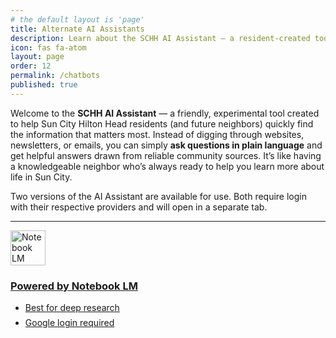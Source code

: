 ```yaml
---
# the default layout is 'page'
title: Alternate AI Assistants
description: Learn about the SCHH AI Assistant — a resident-created tool that helps you find and understand Sun City Hilton Head information more easily.
icon: fas fa-atom
layout: page
order: 12
permalink: /chatbots
published: true
---
```


<link rel="stylesheet" href="https://cdn.jsdelivr.net/npm/@shoelace-style/shoelace@2.18.0/cdn/themes/light.css" />

<style>
  .row {
    justify-content: center;
  }
  main h4 {
    margin: 0;
    font-size: clamp(0.5em, 2vw, 1em);
    font-weight: 400;
  }
  table {
      width: 100%;
      border-collapse: collapse;
      margin: 1em 0;
      font-size: 0.95rem;
      font-family: sans-serif;
  }

  th, td {
      padding: 0.6em 0.8em;
      text-align: left;
      border: 1px solid #ddd;
  }

  th {
      background-color: #f4f4f4;
      font-weight: 600;
  }

  tr:nth-child(even) {
      background-color: #fafafa;
  }

  tr:hover {
      background-color: #f1f7ff;
    }

  th:nth-child(3),
  td:nth-child(3) {
    display: none;
  }
  td {
    line-height: 1.4;
  }

    .button {
      margin-top: 1em;
      position: relative;
      border-radius: 1000px;
      cursor: pointer;
      display: inline-flex;
      align-items: center;
      min-width: 6rem;
      text-decoration: none;
      transition: color 0.2s, background-color 0.2s, border-color 0.2s;
      border: 0.125rem solid rgb(255, 209, 64);
      font-family: PayPalOpen-Bold, "Helvetica Neue", Arial, sans-serif;
      font-size: 1.125rem;
      line-height: 1.5rem;
      font-weight: 400;
      padding: 0.625rem 1.875rem;
      background: rgb(255, 209, 64);
      color: rgb(0, 48, 135);
    }
    .content a.button:hover {
      color: unset !important;
      border-bottom: #ddd;
    }
      .mb-4 {
      margin-bottom: 0 !important;
  }

    @media (max-width: calc(849px)) {
    h1.dynamic-title~.content {
        margin-top: .5em;
    }

    main h2 {
    margin: 1.5rem 0 1.25rem;
    }

    .button {
      margin-top: 0;
    }
}

ul.card-text li {
  text-align: left;
  line-height: 1.3;
  margin-bottom: 6px;
}

</style>

Welcome to the **SCHH AI Assistant** — a friendly, experimental tool created to help Sun City Hilton Head residents (and future neighbors) quickly find the information that matters most. Instead of digging through websites, newsletters, or emails, you can simply **ask questions in plain language** and get helpful answers drawn from reliable community sources. It’s like having a knowledgeable neighbor who’s always ready to help you learn more about life in Sun City.

Two versions of the AI Assistant are available for use.  Both require login with their respective providers and will open in a separate tab.

---

<div class="row" style="clear: both;">
  <div class="col-md-4 mb-4">
    <article class="card h-100">
      <a href="https://notebooklm.google.com/notebook/0f446377-e804-4d34-baad-9c1b5676c437" class="text-decoration-none" style="display:flex;height:100%;" target="_blank">
        <div class="card-body text-center">
          <div class="mb-3">
            <img src="{{ '/assets/img/notebooklm.svg' | relative_url }}" style="height:4em; width: auto;" class="no-lightbox" alt="Notebook LM logo"/>
          </div>
          <h3 class="card-title h5 mb-3">Powered by Notebook LM</h3>
          <ul class="card-text text-muted">
          <li>Best for deep research</li>
          <li>Google login required</li>
          </ul>
        </div>
      </a>
    </article>
  </div>
  <div class="col-md-4 mb-4">
    <article class="card h-100">
      <a href="https://chatgpt.com/g/g-6760d0e55ff481918057b4697385a94e-sun-city-hilton-head?model=gpt-5" class="text-decoration-none" style="display:flex;height:100%;" target="_blank">
        <div class="card-body text-center">
          <div class="mb-3">
            <!-- <i class="fas fa-robot fa-3x text-primary"></i> -->
            <img src="{{ '/assets/img/openai.svg' | relative_url }}" style="height:4em; width: auto;" class="no-lightbox" alt="OpenAI logo"/>
          </div>
          <h3 class="card-title h5 mb-3">Powered by ChatGPT</h3>
          <ul class="card-text text-muted">
          <li>Supports audio conversations</li>
          <li>ChatGPT login required</li>
          </ul>
        </div>
      </a>
    </article>
  </div>
</div>

---

The SCHH AI Assistant helps residents and prospective residents easily find and understand information about life in Sun City Hilton Head. It draws on a growing collection of community resources—official documents, SunSations articles, SCTV broadcasts, and more—to provide clear, conversational answers to your questions.

> **Note:** *The SCHH AI Assistant is a resident-initiated, community-driven project and is not affiliated with the developer or any official Sun City Hilton Head organization. The tools and resources hosted on the [SCHH Commons](https://www.schh-commons.org) website are provided to help residents more easily find, understand, and use community information.*
{: .prompt-info }

---

# The Knowledge Base
{: #knowledge-base}

The **Knowledge Base** is the foundation of the SCHH AI Assistant. It brings together a growing collection of documents, guides, and resources that help residents better understand life in Sun City Hilton Head.

Sources include:  
- The official **Sun City Hilton Head website** (public and resident-only pages)  
- **SunSations** magazine  
- The **Clubs and Groups Catalog**  
- Documents from the **Association Community Library**  
- **SCTV** broadcasts  
- **Community email announcements** and other communications  
- **AI-assisted Deep Dives** — in-depth explorations that combine AI research tools with curated source material to provide a deeper understanding of key community topics  
- **Resident-contributed content** and insights  


> **Important Note:** *The SCHH Knowledge Base isn’t meant to replace official Sun City websites, association documents, or other authoritative sources. Those remain the final word for community rules, policies, and updates. Instead, the Knowledge Base and AI Assistant serves as a helpful companion to those sources—an added layer that makes it easier to locate, connect, and understand information that matters to residents.*
{: .prompt-info }

---

## Feedback

The SCHH AI Assistant is currently in a pilot phase and continues to evolve as new materials are added. Contact me to identify any errors discovered, to suggest new content to be added, or to contribute a document.

<p style="text-align: center;">
<a href="/contact" class="button">
  <i class="far fa-envelope fa-fw me-1"></i>Contact me
</a>
</p>

## Knowledge Base Documents

The tables below list the documents currently included in the Knowledge Base, each with a link to its source.  (*Viewing resident-only pages or Library materials will require logging into the official Sun City website*)

<section id="docs"></docs>


<script src="https://cdn.jsdelivr.net/npm/marked/lib/marked.umd.js"></script>
<script type="module">
  import { marked } from "https://cdn.jsdelivr.net/npm/marked/lib/marked.esm.js";
  import 'https://cdn.jsdelivr.net/npm/@shoelace-style/shoelace/cdn/components/dialog/dialog.js';
  import 'https://cdn.jsdelivr.net/npm/@shoelace-style/shoelace/cdn/components/button/button.js';

  const isMobile = ('ontouchstart' in document.documentElement && /mobi/i.test(navigator.userAgent) );

  let dialog = document.createElement('sl-dialog');
  dialog.setAttribute('style', `--width: ${isMobile ? '100' : '80'}dvw;`);
  let markdownEl = document.createElement('div');
  dialog.appendChild(markdownEl);
  document.body.appendChild(dialog);

  fetch('https://www.schh-commons.org/knowledge-base/index.md')
  .then(resp => resp.text())
  .then(md => {
      let docsEl = document.getElementById('docs');
      docsEl.innerHTML = marked.parse(md);
      return docsEl;
  })
  .then(docsEl => {
      docsEl.querySelectorAll('a').forEach(a => {
        if (a.href.indexOf('https://www.schh-commons.org/knowledge-base') === 0) {
          a.addEventListener('click', (e) => {
            e.preventDefault();
            e.stopPropagation();
            fetch(`${a.href}.md`).then(resp => resp.text()).then(md => {
              markdownEl.innerHTML = marked.parse(md);
              dialog.show();
            });
          });
        } else {
          a.setAttribute('target', '_blank');
        }
      });
  });
</script>